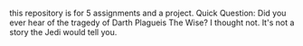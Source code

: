 this repository is for 5 assignments and a project.
Quick Question: Did you ever hear of the tragedy of Darth Plagueis The Wise?
I thought not. It's not a story the Jedi would tell you.

